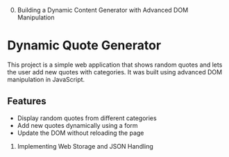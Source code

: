 0. Building a Dynamic Content Generator with Advanced DOM Manipulation

# Dynamic Quote Generator

This project is a simple web application that shows random quotes and lets the user add new quotes with categories. It was built using advanced DOM manipulation in JavaScript.

## Features
- Display random quotes from different categories
- Add new quotes dynamically using a form
- Update the DOM without reloading the page

1. Implementing Web Storage and JSON Handling


